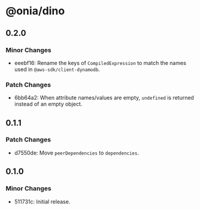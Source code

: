 # @onia/dino

## 0.2.0

### Minor Changes

- eeebf16: Rename the keys of `CompiledExpression` to match the names used in `@aws-sdk/client-dynamodb`.

### Patch Changes

- 6bb64a2: When attribute names/values are empty, `undefined` is returned instead of an empty object.

## 0.1.1

### Patch Changes

- d7550de: Move `peerDependencies` to `dependencies`.

## 0.1.0

### Minor Changes

- 511731c: Initial release.
